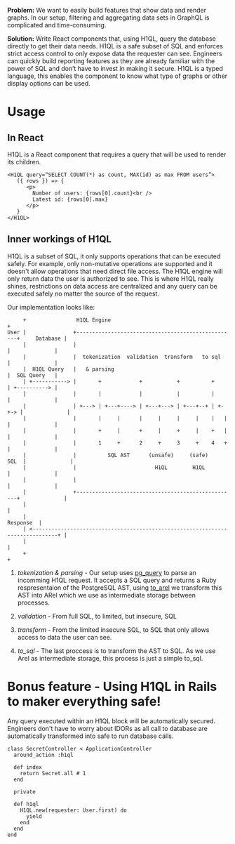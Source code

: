 **Problem:** We want to easily build features that show data and render graphs. In our setup, filtering and aggregating data sets in GraphQL is complicated and time-consuming.

**Solution:** Write React components that, using H1QL, query the database directly to get their data needs. H1QL is a safe subset of SQL and enforces strict access control to only expose data the requester can see. Engineers can quickly build reporting features as they are already familiar with the power of SQL and don’t have to invest in making it secure. H1QL is a typed language, this enables the component to know what type of graphs or other display options can be used.

# Usage

## In React
H1QL is a React component that requires a query that will be used to render its children.

```
<H1QL query=“SELECT COUNT(*) as count, MAX(id) as max FROM users”>
   ({ rows }) => {
      <p>
        Number of users: {rows[0].count}<br />
        Latest id: {rows[0].max}
      </p>
   }
</H1QL>
```

## Inner workings of H1QL
H1QL is a subset of SQL, it only supports operations that can be executed safely. For example, only non-mutative operations are supported and it doesn't allow operations that need direct file access. The H1QL engine will only return data the user is authorized to see. This is where H1QL really shines, restrictions on data access are centralized and any query can be executed safely no matter the source of the request. 

Our implementation looks like:
```
     +                H1QL Engine                                                       +
User |               +---------------------------------------------------+     Database |
     |               |                                                   |              |
     |               |  tokenization  validation  transform   to sql     |              |
     |  H1QL Query   |   & parsing                                       |  SQL Query   |
     | +-----------> |       +            +           +          +       | +----------> |
     |               |       |            |           |          |       |              |
     |               | +---> | +---+----> | +---+---> | +---+--+ | +-+-> |              |
     |               |       |     |      |     |     |     |    |   |   |              |
     |               |       +     |      +     |     +     |    +   |   |              |
     |               |       1     +      2     +     3     +    4   +   |              |
     |               |          SQL AST      (unsafe)     (safe)    SQL  |              |
     |               |                         H1QL        H1QL          |              |
     |               |                                                   |              |
     |               +---------------------------------------------------+              |
     |                                                                                  |
     |                                                                        Response  |
     | <------------------------------------------------------------------------------+ |
     |                                                                                  |
     +                                                                                  +                                     
```

1) *tokenization & parsing* - Our setup uses [pg_query](https://github.com/lfittl/pg_query) to parse an incomming H1QL request. It accepts a SQL query and returns a Ruby respresentaion of the PostgreSQL AST, using [to_arel](https://github.com/mvgijssel/to_arel) we transform this AST into ARel which we use as intermediate storage between processes.

2) *validation* - From full SQL, to limited, but insecure, SQL

3) *transform* - From the limited insecure SQL, to SQL that only allows access to data the user can see.

4) *to_sql* - The last proccess is to transform the AST to SQL. As we use Arel as intermediate storage, this process is just a simple to_sql.


# Bonus feature - Using H1QL in Rails to maker everything safe!
Any query executed within an H1QL block will be automatically secured. Engineers don't have to worry about IDORs as all call to database are automatically transformed into safe to run database calls.
```lang=ruby
class SecretController < ApplicationController
  around_action :h1ql
  
  def index
    return Secret.all # 1
  end
  
  private
  
  def h1ql
    H1QL.new(requester: User.first) do
      yield
    end
  end
end
```


